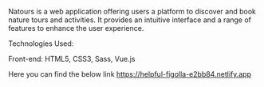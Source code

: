 Natours is a web application offering users a platform to discover and book nature tours and activities. It provides an intuitive interface and a range of features to enhance the user experience.

Technologies Used:

Front-end: HTML5, CSS3, Sass, Vue.js

Here you can find the below link
https://helpful-figolla-e2bb84.netlify.app
